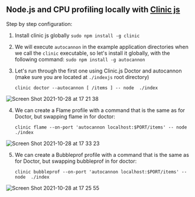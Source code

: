 ## Node.js and CPU profiling locally with [Clinic js](https://clinicjs.org/documentation/)

Step by step configuration:

1. Install clinic js globally
   `sudo npm install -g clinic`

2. We will execute `autocannon` in the example application directories when we call the `clinic` executable, so let's install it globally, with the following command:
    `sudo npm install -g autocannon`

3. Let's run through the first one using Clinic.js Doctor and autocannon (make sure you are located at `./indexjs` root directory)

    `clinic doctor --autocannon [ /items ] -- node  ./index`

![Screen Shot 2021-10-28 at 17 21 38](https://user-images.githubusercontent.com/88118994/139353414-e7983dcd-59e3-4acd-9b96-a4f7df403f11.png)

4. We can create a Flame profile with a command that is the same as for Doctor, but swapping flame in for doctor:

    `clinic flame --on-port 'autocannon localhost:$PORT/items' -- node ./index` 

![Screen Shot 2021-10-28 at 17 33 23](https://user-images.githubusercontent.com/88118994/139354292-31cca1b2-16fc-442b-881f-63a72e6b9d83.png)

5. We can create a Bubbleprof profile with a command that is the same as for Doctor, but swapping bubbleprof in for doctor: 

    `clinic bubbleprof --on-port 'autocannon localhost:$PORT/items' -- node  ./index` 

![Screen Shot 2021-10-28 at 17 25 55](https://user-images.githubusercontent.com/88118994/139353747-1c97dd6d-9a90-41d0-9666-4ec9aeb0f843.png)